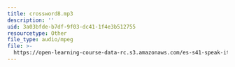 ```yaml
---
title: crossword8.mp3
description: ''
uid: 3a03bfde-b7df-9f03-dc41-1f4e3b512755
resourcetype: Other
file_type: audio/mpeg
file: >-
  https://open-learning-course-data-rc.s3.amazonaws.com/es-s41-speak-italian-with-your-mouth-full-spring-2012/3a03bfdeb7df9f03dc411f4e3b512755_crossword8.mp3
---
```

